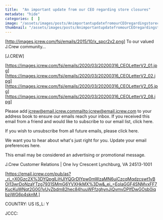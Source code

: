 ```yaml
---
title:  "An important update from our CEO regarding store closures"
metadate: "hide"
categories: [  ]
image: "/assets/images/posts/AnimportantupdatefromourCEOregardingstoreclosures_full.png"
thumbnail: "/assets/images/posts/AnimportantupdatefromourCEOregardingstoreclosures.png"
---
```



[http://images.jcrew.com/fsi/emails/2015/10/x_spcr2x2.png]
To our valued J.Crew community… 


[J.CREW]

[https://images.jcrew.com/fsi/emails/2020/03/20200316_CEOLetterV2_01.jpg]
[https://images.jcrew.com/fsi/emails/2020/03/20200316_CEOLetterV2_02.jpg]
[https://images.jcrew.com/fsi/emails/2020/03/20200316_CEOLetterV2_05.jpg]
[https://images.jcrew.com/fsi/emails/2020/03/20200316_CEOLetterV2_08.jpg]




Please add jcrew@email.jcrew.com<mailto:jcrew@email.jcrew.com> to your address book to ensure our emails reach your inbox.
If you received this email from a friend and would like to subscribe to our email list, click here.

If you wish to unsubscribe from all future emails, please click here.

We want you to hear about what's just right for you. Update your email preferences here.

This email may be considered an advertising or promotional message.

J.Crew Customer Relations | One Ivy Crescent Lynchburg, VA 24513-1001


[https://email.jcrew.com/pub/as?_ri_=X0Gzc2X%3DYQpglLjHJlYQGrDlYpw0mWzaMN6uiCzcqMqdzcswt1vBOI13wrDoNzaYTzg7931SMmG6YVXHkMX%3Dw&_ei_=EolaGGF4SNMvxFF7KucKuWNqt2G0G1yUyZbdm82hec84huuWFfzghynJiQymvDPIfDwGOsb0iqbzjWG6p4sknM.]

COUNTRY: US IS_L: Y

JCCC:


